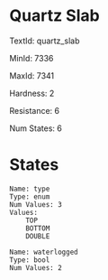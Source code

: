 # Quartz Slab

TextId: quartz_slab

MinId: 7336

MaxId: 7341

Hardness: 2

Resistance: 6


Num States: 6

# States
```
Name: type
Type: enum
Num Values: 3
Values:
    TOP
    BOTTOM
    DOUBLE

Name: waterlogged
Type: bool
Num Values: 2
```